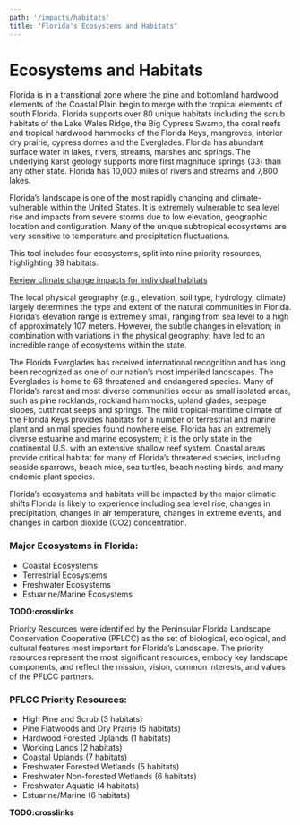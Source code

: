 ```yaml
---
path: '/impacts/habitats'
title: "Florida's Ecosystems and Habitats"
---
```


# Ecosystems and Habitats

Florida is in a transitional zone where the pine and bottomland hardwood elements of the Coastal Plain begin to merge with the tropical elements of south Florida. Florida supports over 80 unique habitats including the scrub habitats of the Lake Wales Ridge, the Big Cypress Swamp, the coral reefs and tropical hardwood hammocks of the Florida Keys, mangroves, interior dry prairie, cypress domes and the Everglades. Florida has abundant surface water in lakes, rivers, streams, marshes and springs. The underlying karst geology supports more first magnitude springs (33) than any other state. Florida has 10,000 miles of rivers and streams and 7,800 lakes.

Florida’s landscape is one of the most rapidly changing and climate-vulnerable within the United States. It is extremely vulnerable to sea level rise and impacts from severe storms due to low elevation, geographic location and configuration. Many of the unique subtropical ecosystems are very sensitive to temperature and precipitation fluctuations.

This tool includes four ecosystems, split into nine priority resources, highlighting 39 habitats.

[Review climate change impacts for individual habitats](/habitats)

The local physical geography (e.g., elevation, soil type, hydrology, climate) largely determines the type and extent of the natural communities in Florida. Florida’s elevation range is extremely small, ranging from sea level to a high of approximately 107 meters. However, the subtle changes in elevation; in combination with variations in the physical geography; have led to an incredible range of ecosystems within the state.

The Florida Everglades has received international recognition and has long been recognized as one of our nation’s most imperiled landscapes. The Everglades is home to 68 threatened and endangered species. Many of Florida’s rarest and most diverse communities occur as small isolated areas, such as pine rocklands, rockland hammocks, upland glades, seepage slopes, cutthroat seeps and springs. The mild tropical-maritime climate of the Florida Keys provides habitats for a number of terrestrial and marine plant and animal species found nowhere else. Florida has an extremely diverse estuarine and marine ecosystem; it is the only state in the continental U.S. with an extensive shallow reef system.
Coastal areas provide critical habitat for many of Florida’s threatened species, including seaside sparrows, beach mice, sea turtles, beach nesting birds, and many endemic plant species.

Florida’s ecosystems and habitats will be impacted by the major climatic shifts Florida is likely to experience including sea level rise, changes in precipitation, changes in air temperature, changes in extreme events, and changes in carbon dioxide (CO2) concentration.

### Major Ecosystems in Florida:

- Coastal Ecosystems
- Terrestrial Ecosystems
- Freshwater Ecosystems
- Estuarine/Marine Ecosystems

**TODO:crosslinks**

Priority Resources were identified by the Peninsular Florida Landscape Conservation Cooperative (PFLCC) as the set of biological, ecological, and cultural features most important for Florida’s Landscape. The priority resources represent the most significant resources, embody key landscape components, and reflect the mission, vision, common interests, and values of the PFLCC partners.

### PFLCC Priority Resources:

- High Pine and Scrub (3 habitats)
- Pine Flatwoods and Dry Prairie (5 habitats)
- Hardwood Forested Uplands (1 habitats)
- Working Lands (2 habitats)
- Coastal Uplands (7 habitats)
- Freshwater Forested Wetlands (5 habitats)
- Freshwater Non-forested Wetlands (6 habitats)
- Freshwater Aquatic (4 habitats)
- Estuarine/Marine (6 habitats)

**TODO:crosslinks**
